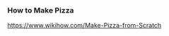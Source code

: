 ### How to Make Pizza

https://www.wikihow.com/Make-Pizza-from-Scratch

<aside class="notes">
</aside>
